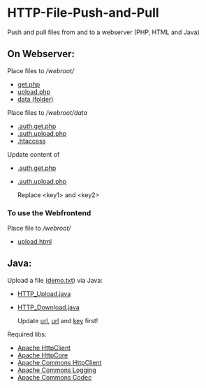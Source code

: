 # **HTTP-File-Push-and-Pull**



Push and pull files from and to a webserver (PHP, HTML and Java)

## On Webserver:

Place files to */webroot/*

- [get.php](https://github.com/user9209/HTTP-File-Push-and-Pull/blob/master/php/get.php)
- [upload.php](https://github.com/user9209/HTTP-File-Push-and-Pull/blob/master/php/upload.php)
- [data (folder)](https://github.com/user9209/HTTP-File-Push-and-Pull/tree/master/php/data)

Place files to */webroot/data*

- [.auth.get.php](https://github.com/user9209/HTTP-File-Push-and-Pull/blob/master/php/data/.auth.get.php)
- [.auth.upload.php](https://github.com/user9209/HTTP-File-Push-and-Pull/blob/master/php/data/.auth.upload.php)
- [.htaccess](https://github.com/user9209/HTTP-File-Push-and-Pull/blob/master/php/data/.htaccess)

Update content of

- [.auth.get.php](https://github.com/user9209/HTTP-File-Push-and-Pull/blob/master/php/data/.auth.get.php)

- [.auth.upload.php](https://github.com/user9209/HTTP-File-Push-and-Pull/blob/master/php/data/.auth.upload.php)

  Replace \<key1> and \<key2>

### To use the Webfrontend

Place file to */webroot/*

- [upload.html](https://github.com/user9209/HTTP-File-Push-and-Pull/blob/master/html/upload.html)

## Java:

Upload a file ([demo.txt](https://github.com/user9209/HTTP-File-Push-and-Pull/blob/master/java/demo.txt)) via Java:

- [HTTP_Upload.java](https://github.com/user9209/HTTP-File-Push-and-Pull/blob/master/java/src/HTTP_Upload.java)

- [HTTP_Download.java](https://github.com/user9209/HTTP-File-Push-and-Pull/blob/master/java/src/HTTP_Download.java)

  Update [url](https://github.com/user9209/HTTP-File-Push-and-Pull/blob/66fd236341cfeb45744dab1d41e542c4a82cace7/java/src/HTTP_Upload.java#L16), [url](https://github.com/user9209/HTTP-File-Push-and-Pull/blob/41cfc745d241659a5c32c745d1ccfcd9648aa399/java/src/HTTP_Download.java#L14) and [key](https://github.com/user9209/HTTP-File-Push-and-Pull/blob/41cfc745d241659a5c32c745d1ccfcd9648aa399/java/src/HTTP_Download.java#L25) first!

Required libs:

- [Apache HttpClient](https://mvnrepository.com/artifact/org.apache.httpcomponents/httpclient)
- [Apache HttpCore](https://mvnrepository.com/artifact/org.apache.httpcomponents/httpcore)
- [Apache Commons HttpClient](https://mvnrepository.com/artifact/commons-httpclient/commons-httpclient)
- [Apache Commons Logging](https://mvnrepository.com/artifact/commons-logging/commons-logging)
- [Apache Commons Codec](https://mvnrepository.com/artifact/commons-codec/commons-codec)
